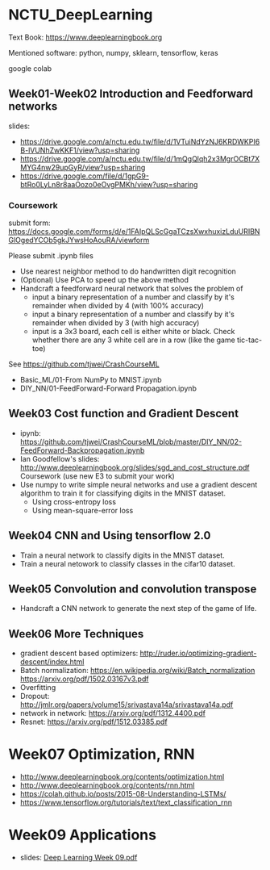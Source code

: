 # NCTU_DeepLearning
Text Book: https://www.deeplearningbook.org

Mentioned software:
python, numpy, sklearn, tensorflow, keras

google colab


## Week01-Week02 Introduction and Feedforward networks
slides: 
* https://drive.google.com/a/nctu.edu.tw/file/d/1VTuiNdYzNJ6KRDWKPI6B-lVUNhZwKKF1/view?usp=sharing
* https://drive.google.com/a/nctu.edu.tw/file/d/1mQgQlqh2x3MgrOCBt7XMYG4nw29upGyR/view?usp=sharing
* https://drive.google.com/file/d/1gpG9-btRo0LyLn8r8aaOozo0eOvgPMKh/view?usp=sharing


### Coursework
 submit form: https://docs.google.com/forms/d/e/1FAIpQLScGgaTCzsXwxhuxizLduURIBNGlOgedYCOb5gkJYwsHoAouRA/viewform
 
 Please submit .ipynb files

* Use nearest neighbor method to do handwritten digit recognition
* (Optional) Use PCA to speed up the above method
* Handcraft a feedforward neural network that solves the problem of
    * input a binary representation of a number and classify by it's remainder when divided by 4 (with 100% accuracy)
    * input a binary representation of a number and classify by it's remainder when divided by 3 (with high accuracy)
    * input is a 3x3 board, each cell is either white or black. Check whether there are any 3 white cell are in a row (like the game tic-tac-toe)


See https://github.com/tjwei/CrashCourseML
* Basic_ML/01-From NumPy to MNIST.ipynb
* DIY_NN/01-FeedForward-Forward Propagation.ipynb



## Week03 Cost function and Gradient Descent
* ipynb: https://github.com/tjwei/CrashCourseML/blob/master/DIY_NN/02-FeedForward-Backpropagation.ipynb
* Ian Goodfellow's slides: http://www.deeplearningbook.org/slides/sgd_and_cost_structure.pdf
Coursework (use new E3 to submit your work)
* Use numpy to write simple neural networks and use a gradient descent algorithm to train it for classifying  digits in the MNIST dataset.
    * Using cross-entropy loss
    * Using mean-square-error loss

## Week04 CNN and Using tensorflow 2.0
* Train a neural network to classify digits in the MNIST dataset.
* Train a neural netowork to classify classes in the cifar10 dataset.

## Week05 Convolution and convolution transpose
* Handcraft a CNN network to generate the next step of the game of life.

## Week06 More Techniques
* gradient descent based optimizers: http://ruder.io/optimizing-gradient-descent/index.html
* Batch normalization: https://en.wikipedia.org/wiki/Batch_normalization   https://arxiv.org/pdf/1502.03167v3.pdf
* Overfitting
* Dropout: http://jmlr.org/papers/volume15/srivastava14a/srivastava14a.pdf
* network in network: https://arxiv.org/pdf/1312.4400.pdf
* Resnet: https://arxiv.org/pdf/1512.03385.pdf

# Week07 Optimization, RNN
* http://www.deeplearningbook.org/contents/optimization.html
* http://www.deeplearningbook.org/contents/rnn.html
* https://colah.github.io/posts/2015-08-Understanding-LSTMs/
* https://www.tensorflow.org/tutorials/text/text_classification_rnn

# Week09 Applications
* slides: [Deep Learning Week 09.pdf](Deep%20Learning%20Week%2009.pdf)



